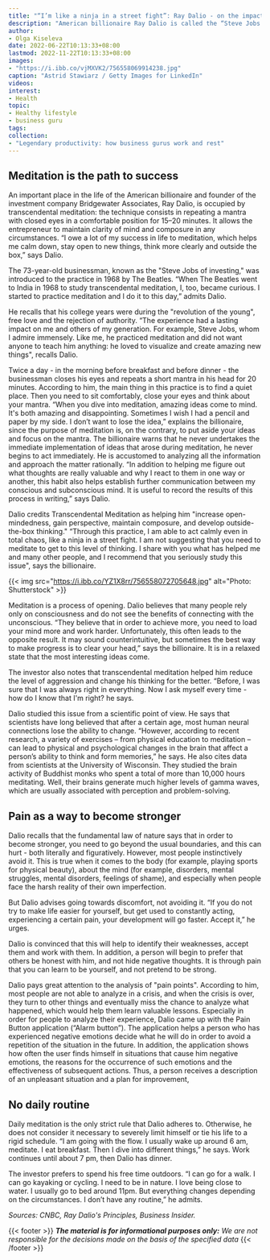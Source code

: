 ```yaml
---
title: "“I’m like a ninja in a street fight”: Ray Dalio - on the impact of meditation"
description: "American billionaire Ray Dalio is called the “Steve Jobs of investing”. He believes that the practice of transcendental meditation owes much of its success: it helps to come up with new ideas and remain calm in crisis situations."
author: 
- Olga Kiseleva
date: 2022-06-22T10:13:33+08:00
lastmod: 2022-11-22T10:13:33+08:00
images: 
- "https://i.ibb.co/vjMXVK2/756558069914238.jpg"
caption: "Astrid Stawiarz / Getty Images for LinkedIn"
videos:
interest:
- Health
topic:
- Healthy lifestyle
- business guru
tags:
collection:
- "Legendary productivity: how business gurus work and rest"
---
```


Meditation is the path to success
---------------------------------

An important place in the life of the American billionaire and founder of the investment company Bridgewater Associates, Ray Dalio, is occupied by transcendental meditation: the technique consists in repeating a mantra with closed eyes in a comfortable position for 15–20 minutes. It allows the entrepreneur to maintain clarity of mind and composure in any circumstances. “I owe a lot of my success in life to meditation, which helps me calm down, stay open to new things, think more clearly and outside the box,” says Dalio.

The 73-year-old businessman, known as the "Steve Jobs of investing," was introduced to the practice in 1968 by The Beatles. “When The Beatles went to India in 1968 to study transcendental meditation, I, too, became curious. I started to practice meditation and I do it to this day,” admits Dalio.

He recalls that his college years were during the "revolution of the young", free love and the rejection of authority. “The experience had a lasting impact on me and others of my generation. For example, Steve Jobs, whom I admire immensely. Like me, he practiced meditation and did not want anyone to teach him anything: he loved to visualize and create amazing new things", recalls Dalio.

Twice a day - in the morning before breakfast and before dinner - the businessman closes his eyes and repeats a short mantra in his head for 20 minutes. According to him, the main thing in this practice is to find a quiet place. Then you need to sit comfortably, close your eyes and think about your mantra. “When you dive into meditation, amazing ideas come to mind. It's both amazing and disappointing. Sometimes I wish I had a pencil and paper by my side. I don’t want to lose the idea,” explains the billionaire, since the purpose of meditation is, on the contrary, to put aside your ideas and focus on the mantra. The billionaire warns that he never undertakes the immediate implementation of ideas that arose during meditation, he never begins to act immediately. He is accustomed to analyzing all the information and approach the matter rationally. “In addition to helping me figure out what thoughts are really valuable and why I react to them in one way or another, this habit also helps establish further communication between my conscious and subconscious mind. It is useful to record the results of this process in writing,” says Dalio.

Dalio credits Transcendental Meditation as helping him "increase open-mindedness, gain perspective, maintain composure, and develop outside-the-box thinking." “Through this practice, I am able to act calmly even in total chaos, like a ninja in a street fight. I am not suggesting that you need to meditate to get to this level of thinking. I share with you what has helped me and many other people, and I recommend that you seriously study this issue", says the billionaire.

{{< img src="https://i.ibb.co/YZ1X8rr/756558072705648.jpg" alt="Photo: Shutterstock" >}}

Meditation is a process of opening. Dalio believes that many people rely only on consciousness and do not see the benefits of connecting with the unconscious. “They believe that in order to achieve more, you need to load your mind more and work harder. Unfortunately, this often leads to the opposite result. It may sound counterintuitive, but sometimes the best way to make progress is to clear your head,” says the billionaire. It is in a relaxed state that the most interesting ideas come.

The investor also notes that transcendental meditation helped him reduce the level of aggression and change his thinking for the better. “Before, I was sure that I was always right in everything. Now I ask myself every time - how do I know that I'm right? he says.

Dalio studied this issue from a scientific point of view. He says that scientists have long believed that after a certain age, most human neural connections lose the ability to change. “However, according to recent research, a variety of exercises – from physical education to meditation – can lead to physical and psychological changes in the brain that affect a person’s ability to think and form memories,” he says. He also cites data from scientists at the University of Wisconsin. They studied the brain activity of Buddhist monks who spent a total of more than 10,000 hours meditating. Well, their brains generate much higher levels of gamma waves, which are usually associated with perception and problem-solving.

Pain as a way to become stronger
--------------------------------

Dalio recalls that the fundamental law of nature says that in order to become stronger, you need to go beyond the usual boundaries, and this can hurt - both literally and figuratively. However, most people instinctively avoid it. This is true when it comes to the body (for example, playing sports for physical beauty), about the mind (for example, disorders, mental struggles, mental disorders, feelings of shame), and especially when people face the harsh reality of their own imperfection.

But Dalio advises going towards discomfort, not avoiding it. “If you do not try to make life easier for yourself, but get used to constantly acting, experiencing a certain pain, your development will go faster. Accept it,” he urges.

Dalio is convinced that this will help to identify their weaknesses, accept them and work with them. In addition, a person will begin to prefer that others be honest with him, and not hide negative thoughts. It is through pain that you can learn to be yourself, and not pretend to be strong.

Dalio pays great attention to the analysis of "pain points". According to him, most people are not able to analyze in a crisis, and when the crisis is over, they turn to other things and eventually miss the chance to analyze what happened, which would help them learn valuable lessons. Especially in order for people to analyze their experience, Dalio came up with the Pain Button application (“Alarm button”). The application helps a person who has experienced negative emotions decide what he will do in order to avoid a repetition of the situation in the future. In addition, the application shows how often the user finds himself in situations that cause him negative emotions, the reasons for the occurrence of such emotions and the effectiveness of subsequent actions. Thus, a person receives a description of an unpleasant situation and a plan for improvement,

No daily routine
----------------

Daily meditation is the only strict rule that Dalio adheres to. Otherwise, he does not consider it necessary to severely limit himself or tie his life to a rigid schedule. “I am going with the flow. I usually wake up around 6 am, meditate. I eat breakfast. Then I dive into different things,” he says. Work continues until about 7 pm, then Dalio has dinner.

The investor prefers to spend his free time outdoors. “I can go for a walk. I can go kayaking or cycling. I need to be in nature. I love being close to water. I usually go to bed around 11pm. But everything changes depending on the circumstances. I don’t have any routine,” he admits.

_Sources: CNBC, Ray Dalio's Principles, Business Insider._

{{< footer >}}
_**The material is for informational purposes only:** We are not responsible for the decisions made on the basis of the specified data_
{{< /footer >}}
